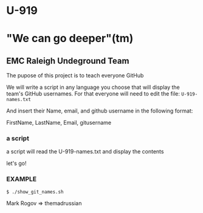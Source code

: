 # U-919

# "We can go deeper"(tm)

## EMC Raleigh Undeground Team
The pupose of this project is to teach everyone GitHub

We will write a script in any language you choose that will display the team's GitHub usernames.
For that everyone will need to edit the file:
`U-919-names.txt`

And insert their Name, email, and github username in the following format:

FirstName, LastName, Email, gitusername

### a script
a script will read the U-919-names.txt and display the contents

let's go!

### EXAMPLE
`$ ./show_git_names.sh`

Mark Rogov => themadrussian


